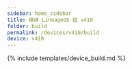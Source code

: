 ```yaml
---
sidebar: home_sidebar
title: 编译 LineageOS 给 v410
folder: build
permalink: /devices/v410/build
device: v410
---
```

{% include templates/device_build.md %}
